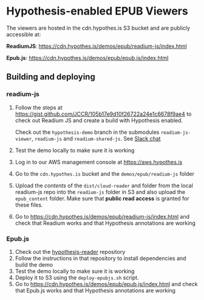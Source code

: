 # Hypothesis-enabled EPUB Viewers

The viewers are hosted in the cdn.hypothes.is S3 bucket and are publicly accessible at:

**ReadiumJS**: https://cdn.hypothes.is/demos/epub/readium-js/index.html

**Epub.js**: https://cdn.hypothes.is/demos/epub/epub.js/index.html

## Building and deploying

### readium-js

1. Follow the steps at https://gist.github.com/JCCR/105b17e9d10f26722a24e1c6678f9ae4 to check out
   Readium JS and create a build with Hypothesis enabled.

   Check out the `hypothesis-demo` branch in the submodules `readium-js-viewer`,
   `readium-js` and `readium-shared-js`. See [Slack
   chat](https://annotating.slack.com/archives/C5CE202DT/p1505751892000282)

2. Test the demo locally to make sure it is working
3. Log in to our AWS management console at https://aws.hypothes.is
4. Go to the `cdn.hypothes.is` bucket and the `demos/epub/readium-js` folder
5. Upload the _contents_ of the `dist/cloud-reader` and folder from the local readium-js repo into the `readium-js` folder in S3 and also upload the `epub_content` folder. Make sure that **public read access** is granted for these files.
6. Go to https://cdn.hypothes.is/demos/epub/readium-js/index.html and check that Readium works and that Hypothesis annotations are working

### Epub.js

1. Check out the [hypothesis-reader](https://github.com/futurepress/hypothesis-reader) repository
2. Follow the instructions in that repository to install dependencies and build the demo
3. Test the demo locally to make sure it is working
4. Deploy it to S3 using the `deploy-epubjs.sh` script.
5. Go to https://cdn.hypothes.is/demos/epub/epub.js/index.html and check that Epub.js works and that Hypothesis annotations are working
